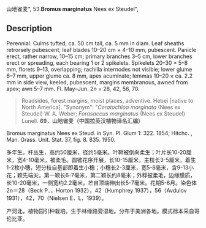 山地雀麦",
53.**Bromus marginatus** Nees ex Steudel",

## Description
Perennial. Culms tufted, ca. 50 cm tall, ca. 5 mm in diam. Leaf sheaths retrorsely pubescent; leaf blades 10–20 cm × 4–10 mm, pubescent. Panicle erect, rather narrow, 10–15 cm; primary branches 3–5 cm, lower branches erect or spreading, each bearing 1 or 2 spikelets. Spikelets 20–30 × 5–8 mm, florets 9–13, overlapping; rachilla internodes not visible; lower glume 6–7 mm, upper glume ca. 8 mm, apex acuminate; lemmas 10–20 × ca. 2.2 mm in side view, keeled, pubescent, margins membranous, awned from apex; awn 5–7 mm. Fl. May–Jun. 2*n* = 28, 42, 56, 70.

> Roadsides, forest margins, moist places, adventive. Hebei [native to North America].
  "Synonym": "*Ceratochloa marginata* (Nees ex Steudel) W. A. Weber; *Forasaccus marginatus* (Nees ex Steudel) Lunell.
**69．山地雀麦（中国拉英汉植物译名汇编）**

Bromus marginatus Nees ex Steud. in Syn. Pl. Glum 1: 322. 1854; Hitchc. , Man. Grass. Unit. Stat. 37, fig. 8. 835. 1950.

多年生。秆丛生，高约50厘米，径约5毫米。叶鞘被倒向柔生；叶片长10-20厘米，宽4-10毫米，被柔毛。圆锥花序开展，长10-15厘米，主枝长3-5厘米，着生1-2枚小穗，短分枝自基部即着生小穗；小穗长2-3厘米，宽5-8毫米，含9-13小花；颖先端尖，第一颖长6-7毫米，第二颖长约8毫米；外稃被柔毛，边缘膜质，长10-20毫米，一侧宽约2.2毫米，芒自顶端伸出长5-7毫米。花期5-6月。染色体2n＝28（Beck P．，Horton 1932），42（Humphrey 1937），56（Avdulov 1931），42，70（Nielsen E．L．1939）。

产河北，植物园引种栽培。生于林缘路旁湿地。分布于美洲各地。模式标本采自哥伦比亚。
